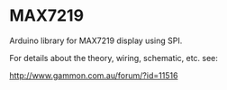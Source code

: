 MAX7219
=======

Arduino library for MAX7219 display using SPI.


For details about the theory, wiring, schematic, etc. see:

http://www.gammon.com.au/forum/?id=11516

